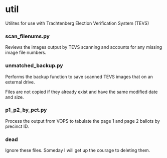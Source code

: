 # util
Utilites for use with Trachtenberg Election Verification System (TEVS)

### scan_filenums.py 

Reviews the images output by TEVS scanning and accounts for any missing image file numbers.

### unmatched_backup.py

Performs the backup function to save scanned TEVS images that on an external drive. 

Files are not copied if they already exist and have the same modified date and size.

### p1_p2_by_pct.py

Process the output from VOPS to tabulate the page 1 and page 2 ballots by precinct ID. 

### dead

Ignore these files. Someday I will get up the courage to deleting them.



